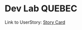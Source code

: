 # Dev Lab QUEBEC
Link to UserStory: [Story Card](https://gist.github.com/barrycumbie/978e0a8f517669733f61d44008e6924c)

